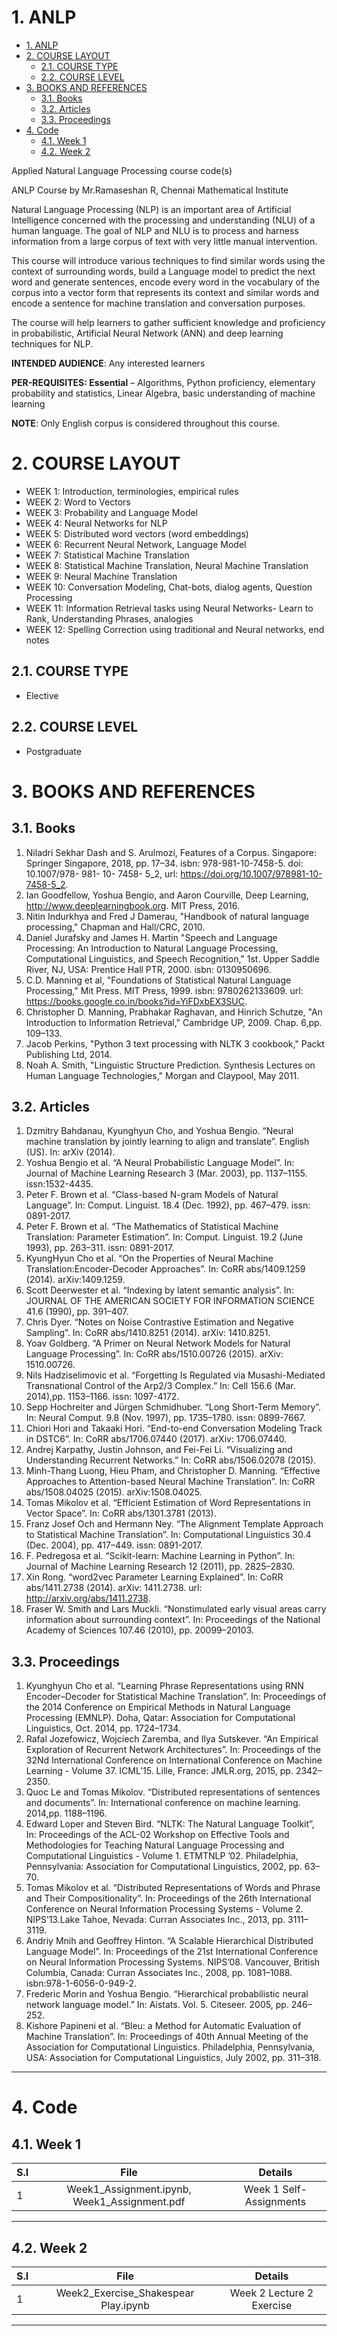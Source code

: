 # 1. ANLP
<!-- TOC -->

- [1. ANLP](#1-anlp)
- [2. COURSE LAYOUT](#2-course-layout)
  - [2.1. COURSE TYPE](#21-course-type)
  - [2.2. COURSE LEVEL](#22-course-level)
- [3. BOOKS AND REFERENCES](#3-books-and-references)
  - [3.1. Books](#31-books)
  - [3.2. Articles](#32-articles)
  - [3.3. Proceedings](#33-proceedings)
- [4. Code](#4-code)
  - [4.1. Week 1](#41-week-1)
  - [4.2. Week 2](#42-week-2)

<!-- /TOC -->

Applied Natural Language Processing course code(s)

ANLP Course by Mr.Ramaseshan R, Chennai Mathematical Institute

Natural Language Processing (NLP) is an important area of Artificial Intelligence concerned with the processing and understanding (NLU) of a human language. The goal of NLP and NLU is to process and harness information from a large corpus of text with very little manual intervention.

This course will introduce various techniques to find similar words using the context of surrounding words, build a Language model to predict the next word and generate sentences, encode every word in the vocabulary of the corpus into a vector form that represents its context and similar words and encode a sentence for machine translation and conversation purposes. 

The course will help learners to gather sufficient knowledge and proficiency in probabilistic, Artificial Neural Network (ANN) and deep learning techniques for NLP.

__INTENDED AUDIENCE__: Any interested learners

__PER-REQUISITES: Essential__ – Algorithms, Python proficiency, elementary probability and statistics, Linear Algebra, basic understanding of machine learning

__NOTE__: Only English corpus is considered throughout this course.

# 2. COURSE LAYOUT

- WEEK 1:   Introduction, terminologies, empirical rules
- WEEK 2:   Word to Vectors
- WEEK 3:   Probability and Language Model
- WEEK 4:   Neural Networks for NLP
- WEEK 5:   Distributed word vectors (word embeddings) 
- WEEK 6:   Recurrent Neural Network, Language Model
- WEEK 7:   Statistical Machine Translation
- WEEK 8:   Statistical Machine Translation, Neural Machine Translation
- WEEK 9:   Neural Machine Translation
- WEEK 10: Conversation Modeling, Chat-bots, dialog agents, Question Processing
- WEEK 11: Information Retrieval tasks using Neural Networks- Learn to Rank, Understanding Phrases, analogies
- WEEK 12: Spelling Correction using traditional and Neural networks, end notes

## 2.1. COURSE TYPE

- Elective

## 2.2. COURSE LEVEL

- Postgraduate

# 3. BOOKS AND REFERENCES

## 3.1. Books

1. Niladri Sekhar Dash and S. Arulmozi, Features of a Corpus. Singapore: Springer Singapore, 2018, pp. 17–34. isbn: 978-981-10-7458-5. doi: 10.1007/978- 981- 10- 7458- 5_2, url: <https://doi.org/10.1007/978981-10-7458-5_2>.
2. Ian Goodfellow, Yoshua Bengio, and Aaron Courville, Deep Learning, <http://www.deeplearningbook.org>. MIT Press, 2016.
3. Nitin Indurkhya and Fred J Damerau, "Handbook of natural language processing," Chapman and Hall/CRC, 2010.
4. Daniel Jurafsky and James H. Martin "Speech and Language Processing: An Introduction to Natural Language Processing, Computational Linguistics, and Speech Recognition," 1st. Upper Saddle River, NJ, USA: Prentice Hall PTR, 2000. isbn: 0130950696.
5. C.D. Manning et al,  "Foundations of Statistical Natural Language Processing," Mit Press. MIT Press, 1999. isbn: 9780262133609. url: <https://books.google.co.in/books?id=YiFDxbEX3SUC>. 
6. Christopher D. Manning, Prabhakar Raghavan, and Hinrich Schutze, "An Introduction to Information Retrieval," Cambridge UP, 2009. Chap. 6,pp. 109–133.
7. Jacob Perkins, "Python 3 text processing with NLTK 3 cookbook," Packt Publishing Ltd, 2014.
8. Noah A. Smith, "Linguistic Structure Prediction. Synthesis Lectures on Human Language Technologies," Morgan and Claypool, May 2011.

## 3.2. Articles

1. Dzmitry Bahdanau, Kyunghyun Cho, and Yoshua Bengio. “Neural machine translation by jointly learning to align and translate”. English (US). In: arXiv (2014).
2. Yoshua Bengio et al. “A Neural Probabilistic Language Model”. In: Journal of Machine Learning Research 3 (Mar. 2003), pp. 1137–1155. issn:1532-4435. 
3. Peter F. Brown et al. “Class-based N-gram Models of Natural Language”. In: Comput. Linguist. 18.4 (Dec. 1992), pp. 467–479. issn: 0891-2017. 
4. Peter F. Brown et al. “The Mathematics of Statistical Machine Translation: Parameter Estimation”. In: Comput. Linguist. 19.2 (June 1993), pp. 263–311. issn: 0891-2017.
5. KyungHyun Cho et al. “On the Properties of Neural Machine Translation:Encoder-Decoder Approaches”. In: CoRR abs/1409.1259 (2014). arXiv:1409.1259. 
6. Scott Deerwester et al. “Indexing by latent semantic analysis”. In: JOURNAL OF THE AMERICAN SOCIETY FOR INFORMATION SCIENCE 41.6 (1990), pp. 391–407.
7. Chris Dyer. “Notes on Noise Contrastive Estimation and Negative Sampling”. In: CoRR abs/1410.8251 (2014). arXiv: 1410.8251. 
8. Yoav Goldberg. “A Primer on Neural Network Models for Natural Language Processing”. In: CoRR abs/1510.00726 (2015). arXiv: 1510.00726.
9. Nils Hadziselimovic et al. “Forgetting Is Regulated via Musashi-Mediated Transnational Control of the Arp2/3 Complex.” In: Cell 156.6 (Mar. 2014),pp. 1153–1166. issn: 1097-4172.
10. Sepp Hochreiter and Jürgen Schmidhuber. “Long Short-Term Memory”. In: Neural Comput. 9.8 (Nov. 1997), pp. 1735–1780. issn: 0899-7667.
11. Chiori Hori and Takaaki Hori. “End-to-end Conversation Modeling Track in DSTC6”. In: CoRR abs/1706.07440 (2017). arXiv: 1706.07440. 
12. Andrej Karpathy, Justin Johnson, and Fei-Fei Li. “Visualizing and Understanding Recurrent Networks.” In: CoRR abs/1506.02078 (2015). 
13. Minh-Thang Luong, Hieu Pham, and Christopher D. Manning. “Effective Approaches to Attention-based Neural Machine Translation”. In: CoRR abs/1508.04025 (2015). arXiv:1508.04025. 
14. Tomas Mikolov et al. “Efficient Estimation of Word Representations in Vector Space”. In: CoRR abs/1301.3781 (2013). 
15. Franz Josef Och and Hermann Ney. “The Alignment Template Approach to Statistical Machine Translation”. In: Computational Linguistics 30.4 (Dec. 2004), pp. 417–449. issn: 0891-2017. 
16. F. Pedregosa et al. “Scikit-learn: Machine Learning in Python”. In: Journal of Machine Learning Research 12 (2011), pp. 2825–2830.
17. Xin Rong. “word2vec Parameter Learning Explained”. In: CoRR abs/1411.2738 (2014). arXiv: 1411.2738. url: http://arxiv.org/abs/1411.2738.
18. Fraser W. Smith and Lars Muckli. “Nonstimulated early visual areas carry information about surrounding context”. In: Proceedings of the National Academy of Sciences 107.46 (2010), pp. 20099–20103.

## 3.3. Proceedings

1. Kyunghyun Cho et al. “Learning Phrase Representations using RNN Encoder–Decoder for Statistical Machine Translation”. In: Proceedings of the 2014 Conference on Empirical Methods in Natural Language Processing (EMNLP). Doha, Qatar: Association for Computational Linguistics, Oct. 2014, pp. 1724–1734.
2. Rafal Jozefowicz, Wojciech Zaremba, and Ilya Sutskever. “An Empirical Exploration of Recurrent Network Architectures”. In: Proceedings of the 32Nd International Conference on International Conference on Machine Learning - Volume 37. ICML’15. Lille, France: JMLR.org, 2015, pp. 2342–2350. 
3. Quoc Le and Tomas Mikolov. “Distributed representations of sentences and documents”. In: International conference on machine learning. 2014,pp. 1188–1196.
4. Edward Loper and Steven Bird. “NLTK: The Natural Language Toolkit”, In: Proceedings of the ACL-02 Workshop on Effective Tools and Methodologies for Teaching Natural Language Processing and Computational Linguistics - Volume 1. ETMTNLP ’02. Philadelphia, Pennsylvania: Association for Computational Linguistics, 2002, pp. 63–70.
5. Tomas Mikolov et al. “Distributed Representations of Words and Phrase and Their Compositionality”. In: Proceedings of the 26th International Conference on Neural Information Processing Systems - Volume 2. NIPS’13.Lake Tahoe, Nevada: Curran Associates Inc., 2013, pp. 3111–3119.
6. Andriy Mnih and Geoffrey Hinton. “A Scalable Hierarchical Distributed Language Model”. In: Proceedings of the 21st International Conference on Neural Information Processing Systems. NIPS’08. Vancouver, British Columbia, Canada: Curran Associates Inc., 2008, pp. 1081–1088. isbn:978-1-6056-0-949-2.
7. Frederic Morin and Yoshua Bengio. “Hierarchical probabilistic neural network language model.” In: Aistats. Vol. 5. Citeseer. 2005, pp. 246–252.
8. Kishore Papineni et al. “Bleu: a Method for Automatic Evaluation of Machine Translation”. In: Proceedings of 40th Annual Meeting of the Association for Computational Linguistics. Philadelphia, Pennsylvania, USA: Association for Computational Linguistics, July 2002, pp. 311–318.

----

# 4. Code

## 4.1. Week 1

| S.I |                 File                 |          Details          |
|-----|:------------------------------------:|:-------------------------:|
| 1   | Week1_Assignment.ipynb, Week1_Assignment.pdf | Week 1 Self-Assignments |

----

## 4.2. Week 2

| S.I |                 File                 |          Details          |
|-----|:------------------------------------:|:-------------------------:|
| 1   | Week2_Exercise_Shakespear Play.ipynb | Week 2 Lecture 2 Exercise |

----
